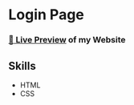 # Login Page 

### [:link: Live Preview](https://hadihq.github.io/Login-Page/) of my Website

## Skills

- HTML
- CSS